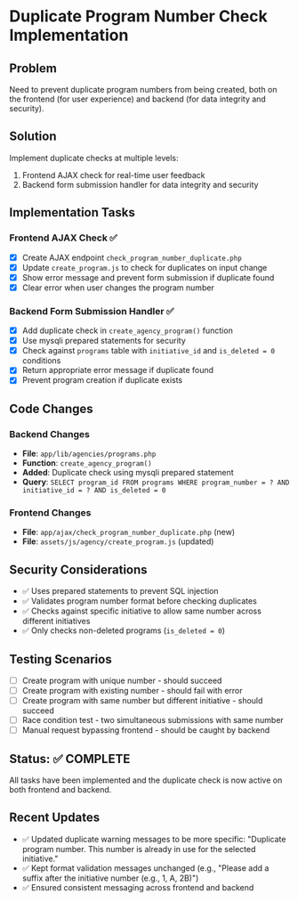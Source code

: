 # Duplicate Program Number Check Implementation

## Problem
Need to prevent duplicate program numbers from being created, both on the frontend (for user experience) and backend (for data integrity and security).

## Solution
Implement duplicate checks at multiple levels:
1. Frontend AJAX check for real-time user feedback
2. Backend form submission handler for data integrity and security

## Implementation Tasks

### Frontend AJAX Check ✅
- [x] Create AJAX endpoint `check_program_number_duplicate.php`
- [x] Update `create_program.js` to check for duplicates on input change
- [x] Show error message and prevent form submission if duplicate found
- [x] Clear error when user changes the program number

### Backend Form Submission Handler ✅
- [x] Add duplicate check in `create_agency_program()` function
- [x] Use mysqli prepared statements for security
- [x] Check against `programs` table with `initiative_id` and `is_deleted = 0` conditions
- [x] Return appropriate error message if duplicate found
- [x] Prevent program creation if duplicate exists

## Code Changes

### Backend Changes
- **File**: `app/lib/agencies/programs.php`
- **Function**: `create_agency_program()`
- **Added**: Duplicate check using mysqli prepared statement
- **Query**: `SELECT program_id FROM programs WHERE program_number = ? AND initiative_id = ? AND is_deleted = 0`

### Frontend Changes
- **File**: `app/ajax/check_program_number_duplicate.php` (new)
- **File**: `assets/js/agency/create_program.js` (updated)

## Security Considerations
- ✅ Uses prepared statements to prevent SQL injection
- ✅ Validates program number format before checking duplicates
- ✅ Checks against specific initiative to allow same number across different initiatives
- ✅ Only checks non-deleted programs (`is_deleted = 0`)

## Testing Scenarios
- [ ] Create program with unique number - should succeed
- [ ] Create program with existing number - should fail with error
- [ ] Create program with same number but different initiative - should succeed
- [ ] Race condition test - two simultaneous submissions with same number
- [ ] Manual request bypassing frontend - should be caught by backend

## Status: ✅ COMPLETE
All tasks have been implemented and the duplicate check is now active on both frontend and backend.

## Recent Updates
- ✅ Updated duplicate warning messages to be more specific: "Duplicate program number. This number is already in use for the selected initiative."
- ✅ Kept format validation messages unchanged (e.g., "Please add a suffix after the initiative number (e.g., 1, A, 2B)")
- ✅ Ensured consistent messaging across frontend and backend 